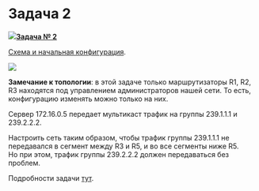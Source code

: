 # Задача 2

[![](http://img-fotki.yandex.ru/get/6622/83739833.1f/0_9e219_a466f149_S.jpg)**Задача № 2**](https://linkmeup.ru/blog/131.html)  
   
[Схема и начальная конфигурация](https://docs.google.com/document/d/1Dwi4wO6B_VGhxapE4dqfBacT4_N3tNRU-Q9JFoiaEj0/pub).  
   
![](http://img-fotki.yandex.ru/get/9820/83739833.37/0_da30b_7fe598c3_XXL.png)  
   
**Замечание к топологии**: в этой задаче только маршрутизаторы R1, R2, R3 находятся под управлением администраторов нашей сети. То есть, конфигурацию изменять можно только на них.  
   
Сервер 172.16.0.5 передает мультикаст трафик на группы 239.1.1.1 и 239.2.2.2.  
   
Настроить сеть таким образом, чтобы трафик группы 239.1.1.1 не передавался в сегмент между R3 и R5, и во все сегменты ниже R5.  
Но при этом, трафик группы 239.2.2.2 должен передаваться без проблем.  
   
Подробности задачи [тут](https://linkmeup.ru/blog/131.html).
